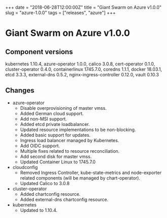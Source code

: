 +++
date = "2018-06-28T12:00:00Z"
title = "Giant Swarm on Azure v1.0.0"
slug = "azure-1.0.0"
tags = ["releases", "azure"]
+++

# Giant Swarm on Azure v1.0.0

## Component versions

kubernetes 1.10.4, azure-operator 1.0.0, calico 3.0.8, cert-operator 0.1.0, cluster-operator 0.4.0, containerlinux 1745.7.0, coredns 1.1.1, docker 18.03.1, etcd 3.3.3, external-dns 0.5.2, nginx-ingress-controller 0.12.0, vault 0.10.3

## Changes

- azure-operator
  - Disable overprovisioning of master vmss.
  - Added German cloud support.
  - Add non-MSI support.
  - Added etcd private loadbalancer.
  - Updated resource implementations to be non-blocking.
  - Added basic support for updates.
  - Ingress load balancer managed by Kubernetes.
  - Add OIDC support.
  - Multiple fixes related to resource reconciliation.
  - Add second disk for master vmss.
  - Updated Container Linux to 1745.7.0
- cloudconfig
  - Removed Ingress Controller, kube-state-metrics and node-exporter related components (will be managed by chart-operator).
  - Updated Calico to 3.0.8
- cluster-operator
  - Added chartconfig resource.
  - Added external-dns chartconfig resource.
- kubernetes
  - Updated to 1.10.4.
